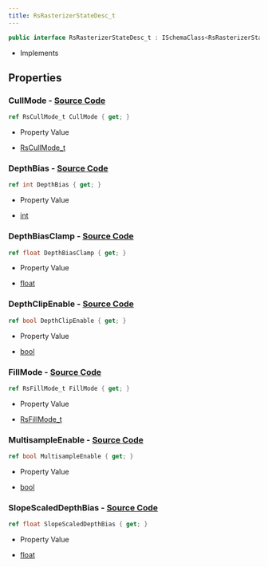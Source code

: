 ```yaml
---
title: RsRasterizerStateDesc_t
---
```


```csharp
public interface RsRasterizerStateDesc_t : ISchemaClass<RsRasterizerStateDesc_t>, ISchemaField, ISchemaClass, INativeHandle
```

- Implements

## Properties

### **CullMode** - [Source Code](https://github.com/swiftly-solution/swiftlys2/blob/main/managed/src/SwiftlyS2.Generated/Schemas/Interfaces/RsRasterizerStateDesc_t.cs#L18)

```csharp
ref RsCullMode_t CullMode { get; }
```

- Property Value

- [RsCullMode_t](/docs/api/shared/schemadefinitions/rscullmode_t)

### **DepthBias** - [Source Code](https://github.com/swiftly-solution/swiftlys2/blob/main/managed/src/SwiftlyS2.Generated/Schemas/Interfaces/RsRasterizerStateDesc_t.cs#L24)

```csharp
ref int DepthBias { get; }
```

- Property Value

- [int](https://learn.microsoft.com/dotnet/api/system.int32)

### **DepthBiasClamp** - [Source Code](https://github.com/swiftly-solution/swiftlys2/blob/main/managed/src/SwiftlyS2.Generated/Schemas/Interfaces/RsRasterizerStateDesc_t.cs#L26)

```csharp
ref float DepthBiasClamp { get; }
```

- Property Value

- [float](https://learn.microsoft.com/dotnet/api/system.single)

### **DepthClipEnable** - [Source Code](https://github.com/swiftly-solution/swiftlys2/blob/main/managed/src/SwiftlyS2.Generated/Schemas/Interfaces/RsRasterizerStateDesc_t.cs#L20)

```csharp
ref bool DepthClipEnable { get; }
```

- Property Value

- [bool](https://learn.microsoft.com/dotnet/api/system.boolean)

### **FillMode** - [Source Code](https://github.com/swiftly-solution/swiftlys2/blob/main/managed/src/SwiftlyS2.Generated/Schemas/Interfaces/RsRasterizerStateDesc_t.cs#L16)

```csharp
ref RsFillMode_t FillMode { get; }
```

- Property Value

- [RsFillMode_t](/docs/api/shared/schemadefinitions/rsfillmode_t)

### **MultisampleEnable** - [Source Code](https://github.com/swiftly-solution/swiftlys2/blob/main/managed/src/SwiftlyS2.Generated/Schemas/Interfaces/RsRasterizerStateDesc_t.cs#L22)

```csharp
ref bool MultisampleEnable { get; }
```

- Property Value

- [bool](https://learn.microsoft.com/dotnet/api/system.boolean)

### **SlopeScaledDepthBias** - [Source Code](https://github.com/swiftly-solution/swiftlys2/blob/main/managed/src/SwiftlyS2.Generated/Schemas/Interfaces/RsRasterizerStateDesc_t.cs#L28)

```csharp
ref float SlopeScaledDepthBias { get; }
```

- Property Value

- [float](https://learn.microsoft.com/dotnet/api/system.single)

